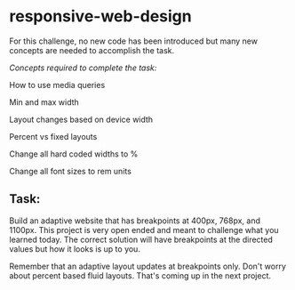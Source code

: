 # responsive-web-design

For this challenge, no new code has been introduced but many new concepts are needed to accomplish the task.

*Concepts required to complete the task:*

How to use media queries

Min and max width

Layout changes based on device width

Percent vs fixed layouts

Change all hard coded widths to %

Change all font sizes to rem units

## Task:

Build an adaptive website that has breakpoints at 400px, 768px, and 1100px.  This project is very open ended and meant to challenge what you learned today.  The correct solution will have breakpoints at the directed values but how it looks is up to you.

Remember that an adaptive layout updates at breakpoints only.  Don't worry about percent based fluid layouts.  That's coming up in the next project.